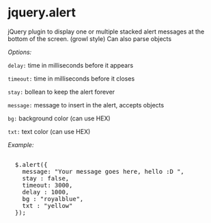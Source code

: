 jquery.alert
============

jQuery plugin to display one or multiple stacked alert messages at the bottom of the screen. (growl style)
Can also parse objects


  _Options:_

  
  ```delay:``` time in milliseconds before it appears
  
  ```timeout:``` time in milliseconds before it closes
  
  ```stay:``` bollean to keep the alert forever
  
  ```message:``` message to insert in the alert, accepts objects
  
  ```bg:``` background color (can use HEX)
  
  ```txt:``` text color (can use HEX)
  
  _Example:_

<pre>

  $.alert({ 
    message: "Your message goes here, hello :D ", 
    stay : false,
    timeout: 3000,
    delay : 1000, 
    bg : "royalblue",
    txt : "yellow"
  });
</pre>
